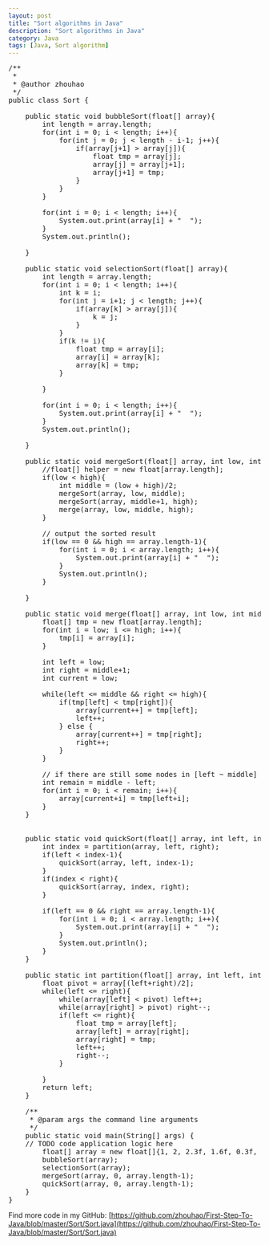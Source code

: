 ```yaml
---
layout: post
title: "Sort algorithms in Java"
description: "Sort algorithms in Java"
category: Java
tags: [Java, Sort algorithm]
---
```

<pre class="brush:java">
/**
 *
 * @author zhouhao
 */
public class Sort {
	
	public static void bubbleSort(float[] array){
		int length = array.length;
		for(int i = 0; i &lt; length; i++){
			for(int j = 0; j &lt; length - i-1; j++){
				if(array[j+1] > array[j]){
					float tmp = array[j];
					array[j] = array[j+1];
					array[j+1] = tmp;
				}
			}
		}

		for(int i = 0; i &lt; length; i++){
			System.out.print(array[i] + "  ");
		}
		System.out.println();
	
	}
	
	public static void selectionSort(float[] array){
		int length = array.length;
		for(int i = 0; i &lt; length; i++){
			int k = i;
			for(int j = i+1; j &lt; length; j++){
				if(array[k] > array[j]){
					k = j;
				}
			}
			if(k != i){
				float tmp = array[i];
				array[i] = array[k];
				array[k] = tmp;
			}
			
		}

		for(int i = 0; i &lt; length; i++){
			System.out.print(array[i] + "  ");
		}
		System.out.println();
	
	}
	
	public static void mergeSort(float[] array, int low, int high){
		//float[] helper = new float[array.length];
		if(low &lt; high){
			int middle = (low + high)/2;
			mergeSort(array, low, middle);
			mergeSort(array, middle+1, high);
			merge(array, low, middle, high);
		}

		// output the sorted result
		if(low == 0 && high == array.length-1){
			for(int i = 0; i &lt; array.length; i++){
				System.out.print(array[i] + "  ");
			}
			System.out.println();
		}

	}
	
	public static void merge(float[] array, int low, int middle, int high){
		float[] tmp = new float[array.length];
		for(int i = low; i &lt;= high; i++){
			tmp[i] = array[i];
		}

		int left = low;
		int right = middle+1;
		int current = low;

		while(left &lt;= middle && right &lt;= high){
			if(tmp[left] &lt; tmp[right]){
				array[current++] = tmp[left];
				left++;
			} else {
				array[current++] = tmp[right];
				right++;
			}
		}

		// if there are still some nodes in [left ~ middle]
		int remain = middle - left;
		for(int i = 0; i &lt; remain; i++){
			array[current+i] = tmp[left+i];
		}
	}


	public static void quickSort(float[] array, int left, int right){
		int index = partition(array, left, right);
		if(left &lt; index-1){
			quickSort(array, left, index-1);
		}
		if(index &lt; right){
			quickSort(array, index, right);
		}

		if(left == 0 && right == array.length-1){
			for(int i = 0; i &lt; array.length; i++){
				System.out.print(array[i] + "  ");
			}
			System.out.println();
		}
	}

	public static int partition(float[] array, int left, int right){
		float pivot = array[(left+right)/2];
		while(left &lt;= right){
			while(array[left] &lt; pivot) left++;
			while(array[right] > pivot) right--;
			if(left &lt;= right){
				float tmp = array[left];
				array[left] = array[right];
				array[right] = tmp;
				left++;
				right--;
			}

		}
		return left;
	}

	/**
	 * @param args the command line arguments
	 */
	public static void main(String[] args) {
	// TODO code application logic here
		float[] array = new float[]{1, 2, 2.3f, 1.6f, 0.3f, 67,20, 12.4f};
		bubbleSort(array);
		selectionSort(array);
		mergeSort(array, 0, array.length-1);
		quickSort(array, 0, array.length-1);
	}
}
</pre>

Find more code in my GitHub: [https://github.com/zhouhao/First-Step-To-Java/blob/master/Sort/Sort.java](https://github.com/zhouhao/First-Step-To-Java/blob/master/Sort/Sort.java)